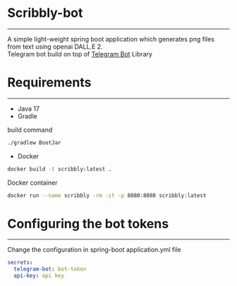 # Scribbly-bot

---

A simple light-weight spring boot application which generates png files from text using openai DALL.E 2. <br>
Telegram bot build on top of [Telegram Bot](https://github.com/rubenlagus/TelegramBots) Library

# Requirements

---

* Java 17
* Gradle <br>


build command
```bash
./gradlew BootJar
```

* Docker

```bash
docker build -t scribbly:latest .
```


Docker container

```bash
docker run --name scribbly -rm -it -p 8080:8080 scribbly:latest
```


# Configuring the bot tokens

---

Change the configuration in spring-boot application.yml file

```yaml
secrets:
  telegram-bot: bot-token
  api-key: api key
```



